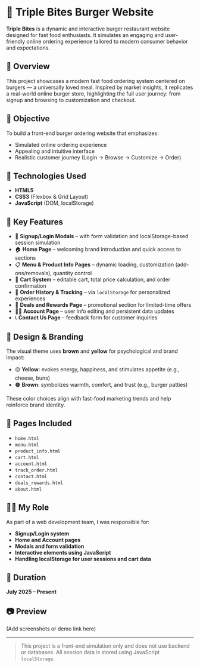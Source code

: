 # 🍔 Triple Bites Burger Website

**Triple Bites** is a dynamic and interactive burger restaurant website designed for fast food enthusiasts. It simulates an engaging and user-friendly online ordering experience tailored to modern consumer behavior and expectations.

## 📌 Overview

This project showcases a modern fast food ordering system centered on burgers — a universally loved meal. Inspired by market insights, it replicates a real-world online burger store, highlighting the full user journey: from signup and browsing to customization and checkout.

## 🎯 Objective

To build a front-end burger ordering website that emphasizes:
- Simulated online ordering experience
- Appealing and intuitive interface
- Realistic customer journey (Login → Browse → Customize → Order)

## 🔧 Technologies Used

- **HTML5**
- **CSS3** (Flexbox & Grid Layout)
- **JavaScript** (DOM, localStorage)

## 🧠 Key Features

- 🔐 **Signup/Login Modals** – with form validation and localStorage-based session simulation  
- 🏠 **Home Page** – welcoming brand introduction and quick access to sections  
- 📋 **Menu & Product Info Pages** – dynamic loading, customization (add-ons/removals), quantity control  
- 🛒 **Cart System** – editable cart, total price calculation, and order confirmation  
- 🔁 **Order History & Tracking** – via `localStorage` for personalized experiences  
- 🧾 **Deals and Rewards Page** – promotional section for limited-time offers  
- 🧑‍💼 **Account Page** – user info editing and persistent data updates  
- 📞 **Contact Us Page** – feedback form for customer inquiries  

## 🎨 Design & Branding

The visual theme uses **brown** and **yellow** for psychological and brand impact:
- 🟡 **Yellow**: evokes energy, happiness, and stimulates appetite (e.g., cheese, buns)
- 🟤 **Brown**: symbolizes warmth, comfort, and trust (e.g., burger patties)

These color choices align with fast-food marketing trends and help reinforce brand identity.

## 📂 Pages Included

- `home.html`
- `menu.html`
- `product_info.html`
- `cart.html`
- `account.html`
- `track_order.html`
- `contact.html`
- `deals_rewards.html`
- `about.html`

## 👨‍💻 My Role

As part of a web development team, I was responsible for:
- **Signup/Login system**
- **Home and Account pages**
- **Modals and form validation**
- **Interactive elements using JavaScript**
- **Handling localStorage for user sessions and cart data**

## 📆 Duration

**July 2025 – Present**

## 📷 Preview

(Add screenshots or demo link here)

---

> This project is a front-end simulation only and does not use backend or databases. All session data is stored using JavaScript `localStorage`.

